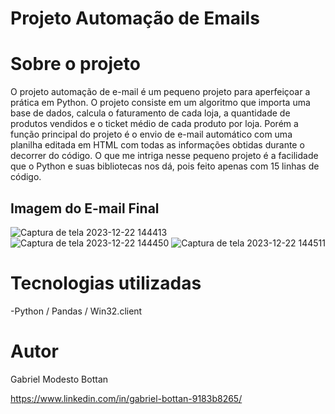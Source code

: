 # Projeto Automação de Emails


# Sobre o projeto


O projeto automação de e-mail é um pequeno projeto para aperfeiçoar a prática em Python. O projeto consiste em um algoritmo que importa uma base de dados, calcula o faturamento de cada loja, a quantidade de produtos vendidos e o ticket médio de cada produto por loja. Porém a função principal do projeto é o envio de e-mail automático com uma planilha editada em HTML com todas as informações obtidas durante o decorrer do código. O que me intriga nesse pequeno projeto é a facilidade que o Python e suas bibliotecas nos dá, pois feito apenas com 15 linhas de código.


## Imagem do E-mail Final
![Captura de tela 2023-12-22 144413](https://github.com/GabrielBottan/projeto-automatiza-email/assets/117988351/0529e31b-2604-4869-bfb1-a7564f6fa835)
![Captura de tela 2023-12-22 144450](https://github.com/GabrielBottan/projeto-automatiza-email/assets/117988351/a3bee293-0f93-447c-a2f9-cd1617b4b721)
![Captura de tela 2023-12-22 144511](https://github.com/GabrielBottan/projeto-automatiza-email/assets/117988351/78218d14-1976-4ca0-b903-5b8aeff8de86)



# Tecnologias utilizadas
-Python / Pandas / Win32.client

# Autor

Gabriel Modesto Bottan

https://www.linkedin.com/in/gabriel-bottan-9183b8265/
